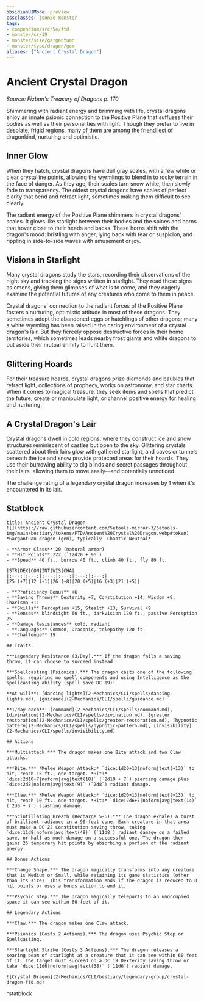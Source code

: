 ```yaml
---
obsidianUIMode: preview
cssclasses: json5e-monster
tags:
- compendium/src/5e/ftd
- monster/cr/19
- monster/size/gargantuan
- monster/type/dragon/gem
aliases: ["Ancient Crystal Dragon"]
---
```

# Ancient Crystal Dragon
*Source: Fizban's Treasury of Dragons p. 170*  

Shimmering with radiant energy and brimming with life, crystal dragons enjoy an innate psionic connection to the Positive Plane that suffuses their bodies as well as their personalities with light. Though they prefer to live in desolate, frigid regions, many of them are among the friendliest of dragonkind, nurturing and optimistic.

## Inner Glow

When they hatch, crystal dragons have dull gray scales, with a few white or clear crystalline points, allowing the wyrmlings to blend in to rocky terrain in the face of danger. As they age, their scales turn snow white, then slowly fade to transparency. The oldest crystal dragons have scales of perfect clarity that bend and refract light, sometimes making them difficult to see clearly.

The radiant energy of the Positive Plane shimmers in crystal dragons' scales. It glows like starlight between their bodies and the spines and horns that hover close to their heads and backs. These horns shift with the dragon's mood: bristling with anger, lying back with fear or suspicion, and rippling in side-to-side waves with amusement or joy.

## Visions in Starlight

Many crystal dragons study the stars, recording their observations of the night sky and tracking the signs written in starlight. They read these signs as omens, giving them glimpses of what is to come, and they eagerly examine the potential futures of any creatures who come to them in peace.

Crystal dragons' connection to the radiant forces of the Positive Plane fosters a nurturing, optimistic attitude in most of these dragons. They sometimes adopt the abandoned eggs or hatchlings of other dragons; many a white wyrmling has been raised in the caring environment of a crystal dragon's lair. But they fiercely oppose destructive forces in their home territories, which sometimes leads nearby frost giants and white dragons to put aside their mutual enmity to hunt them.

## Glittering Hoards

For their treasure hoards, crystal dragons prize diamonds and baubles that refract light, collections of prophecy, works on astronomy, and star charts. When it comes to magical treasure, they seek items and spells that predict the future, create or manipulate light, or channel positive energy for healing and nurturing.

## A Crystal Dragon's Lair

Crystal dragons dwell in cold regions, where they construct ice and snow structures reminiscent of castles but open to the sky. Glittering crystals scattered about their lairs glow with gathered starlight, and caves or tunnels beneath the ice and snow provide protected areas for their hoards. They use their burrowing ability to dig blinds and secret passages throughout their lairs, allowing them to move easily—and potentially unnoticed.

The challenge rating of a legendary crystal dragon increases by 1 when it's encountered in its lair.

## Statblock

```ad-statblock
title: Ancient Crystal Dragon
![](https://raw.githubusercontent.com/5etools-mirror-3/5etools-img/main/bestiary/tokens/FTD/Ancient%20Crystal%20Dragon.webp#token)
*Gargantuan dragon (gem), typically  Chaotic Neutral*

- **Armor Class** 20 (natural armor)
- **Hit Points** 222 (`12d20 + 96`)
- **Speed** 40 ft., burrow 40 ft., climb 40 ft., fly 80 ft.

|STR|DEX|CON|INT|WIS|CHA|
|:---:|:---:|:---:|:---:|:---:|:---:|
|25 (+7)|12 (+1)|26 (+8)|20 (+5)|16 (+3)|21 (+5)|

- **Proficiency Bonus** +6
- **Saving Throws** Dexterity +7, Constitution +14, Wisdom +9, Charisma +11
- **Skills** Perception +15, Stealth +13, Survival +9
- **Senses** blindsight 60 ft., darkvision 120 ft., passive Perception 25
- **Damage Resistances** cold, radiant
- **Languages** Common, Draconic, telepathy 120 ft.
- **Challenge** 19

## Traits

***Legendary Resistance (3/Day).*** If the dragon fails a saving throw, it can choose to succeed instead.

***Spellcasting (Psionics).*** The dragon casts one of the following spells, requiring no spell components and using Intelligence as the spellcasting ability (spell save DC 19):

**At will**: [dancing lights](2-Mechanics/CLI/spells/dancing-lights.md), [guidance](2-Mechanics/CLI/spells/guidance.md)

**1/day each**: [command](2-Mechanics/CLI/spells/command.md), [divination](2-Mechanics/CLI/spells/divination.md), [greater restoration](2-Mechanics/CLI/spells/greater-restoration.md), [hypnotic pattern](2-Mechanics/CLI/spells/hypnotic-pattern.md), [invisibility](2-Mechanics/CLI/spells/invisibility.md)

## Actions

***Multiattack.*** The dragon makes one Bite attack and two Claw attacks.

***Bite.*** *Melee Weapon Attack:* `dice:1d20+13|noform|text(+13)` to hit, reach 15 ft., one target. *Hit:* `dice:2d10+7|noform|avg|text(18)` (`2d10 + 7`) piercing damage plus `dice:2d8|noform|avg|text(9)` (`2d8`) radiant damage.

***Claw.*** *Melee Weapon Attack:* `dice:1d20+13|noform|text(+13)` to hit, reach 10 ft., one target. *Hit:* `dice:2d6+7|noform|avg|text(14)` (`2d6 + 7`) slashing damage.

***Scintillating Breath (Recharge 5-6).*** The dragon exhales a burst of brilliant radiance in a 90-foot cone. Each creature in that area must make a DC 22 Constitution saving throw, taking `dice:11d8|noform|avg|text(49)` (`11d8`) radiant damage on a failed save, or half as much damage on a successful one. The dragon then gains 25 temporary hit points by absorbing a portion of the radiant energy.

## Bonus Actions

***Change Shape.*** The dragon magically transforms into any creature that is Medium or Small, while retaining its game statistics (other than its size). This transformation ends if the dragon is reduced to 0 hit points or uses a bonus action to end it.

***Psychic Step.*** The dragon magically teleports to an unoccupied space it can see within 60 feet of it.

## Legendary Actions

***Claw.*** The dragon makes one Claw attack.

***Psionics (Costs 2 Actions).*** The dragon uses Psychic Step or Spellcasting.

***Starlight Strike (Costs 3 Actions).*** The dragon releases a searing beam of starlight at a creature that it can see within 60 feet of it. The target must succeed on a DC 19 Dexterity saving throw or take `dice:11d6|noform|avg|text(38)` (`11d6`) radiant damage.

![Crystal Dragon](2-Mechanics/CLI/bestiary/legendary-group/crystal-dragon-ftd.md)
```
^statblock